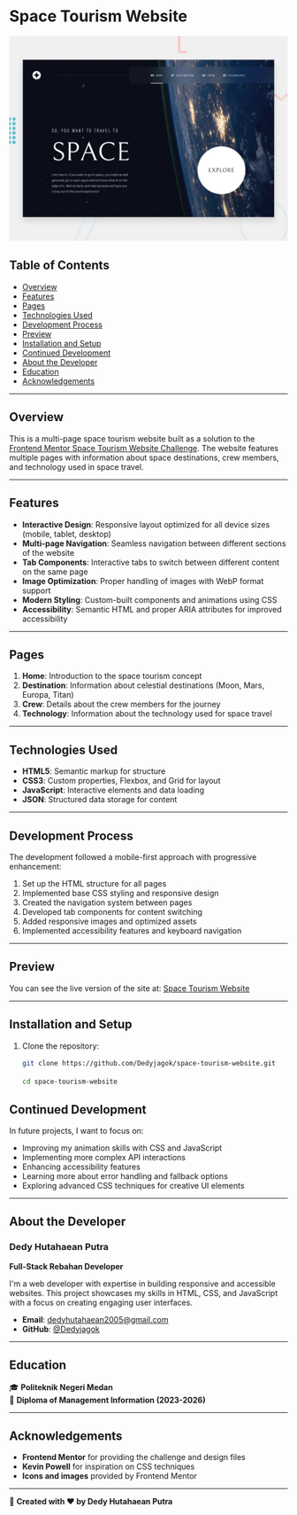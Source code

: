 # Space Tourism Website

![Design preview for the Space tourism website](./preview.jpg)

## Table of Contents

- [Overview](#overview)
- [Features](#features)
- [Pages](#pages)
- [Technologies Used](#technologies-used)
- [Development Process](#development-process)
- [Preview](#preview)
- [Installation and Setup](#installation-and-setup)
- [Continued Development](#continued-development)
- [About the Developer](#about-the-developer)
- [Education](#education)
- [Acknowledgements](#acknowledgements)

---

## Overview

This is a multi-page space tourism website built as a solution to the [Frontend Mentor Space Tourism Website Challenge](https://www.frontendmentor.io/challenges/space-tourism-multipage-website-gRWj1URZ3). The website features multiple pages with information about space destinations, crew members, and technology used in space travel.

---

## Features

- **Interactive Design**: Responsive layout optimized for all device sizes (mobile, tablet, desktop)  
- **Multi-page Navigation**: Seamless navigation between different sections of the website  
- **Tab Components**: Interactive tabs to switch between different content on the same page  
- **Image Optimization**: Proper handling of images with WebP format support  
- **Modern Styling**: Custom-built components and animations using CSS  
- **Accessibility**: Semantic HTML and proper ARIA attributes for improved accessibility  

---

## Pages

1. **Home**: Introduction to the space tourism concept  
2. **Destination**: Information about celestial destinations (Moon, Mars, Europa, Titan)  
3. **Crew**: Details about the crew members for the journey  
4. **Technology**: Information about the technology used for space travel  

---

## Technologies Used

- **HTML5**: Semantic markup for structure  
- **CSS3**: Custom properties, Flexbox, and Grid for layout  
- **JavaScript**: Interactive elements and data loading  
- **JSON**: Structured data storage for content  

---

## Development Process

The development followed a mobile-first approach with progressive enhancement:

1. Set up the HTML structure for all pages  
2. Implemented base CSS styling and responsive design  
3. Created the navigation system between pages  
4. Developed tab components for content switching  
5. Added responsive images and optimized assets  
6. Implemented accessibility features and keyboard navigation  

---

## Preview

You can see the live version of the site at: [Space Tourism Website](https://your-live-site-url.com)

---

## Installation and Setup

1. Clone the repository:
   ```bash
   git clone https://github.com/Dedyjagok/space-tourism-website.git

   cd space-tourism-website

## Continued Development

In future projects, I want to focus on:

- Improving my animation skills with CSS and JavaScript  
- Implementing more complex API interactions  
- Enhancing accessibility features  
- Learning more about error handling and fallback options  
- Exploring advanced CSS techniques for creative UI elements  

---

## About the Developer

### **Dedy Hutahaean Putra**  
**Full-Stack Rebahan Developer**  

I'm a web developer with expertise in building responsive and accessible websites. This project showcases my skills in HTML, CSS, and JavaScript with a focus on creating engaging user interfaces.

- **Email**: dedyhutahaean2005@gmail.com  
- **GitHub**: [@Dedyjagok](https://github.com/Dedyjagok)  

---

## Education

🎓 **Politeknik Negeri Medan**  
📅 **Diploma of Management Information (2023-2026)**  

---

## Acknowledgements

- **Frontend Mentor** for providing the challenge and design files  
- **Kevin Powell** for inspiration on CSS techniques  
- **Icons and images** provided by Frontend Mentor  

---

🚀 **Created with ❤️ by Dedy Hutahaean Putra**
